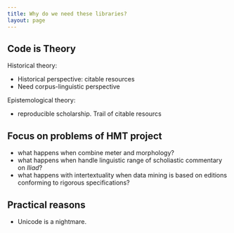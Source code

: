 ```yaml
---
title: Why do we need these libraries?
layout: page
---
```


## Code is Theory

Historical theory:

- Historical perspective: citable resources
- Need corpus-linguistic perspective


Epistemological theory:

- reproducible scholarship.  Trail of citable resourcs

## Focus on problems of HMT project

- what happens when combine meter and morphology?
- what happens when handle linguistic range of scholiastic commentary on *Iliad*?
- what happens with intertextuality when data mining is based on editions conforming to rigorous specifications?

## Practical reasons


- Unicode is a nightmare.
